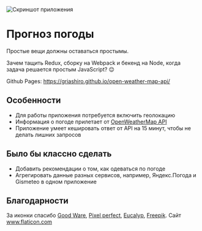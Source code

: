 ![Скриншот приложения](https://user-images.githubusercontent.com/30614068/79068647-32c4f880-7cd1-11ea-8eb5-55e3636d8c49.png)

# Прогноз погоды

Простые вещи должны оставаться простымы.

Зачем тащить Redux, сборку на Webpack и бекенд на Node, когда задача решается простым JavaScript? 😌

Github Pages: https://griashiro.github.io/open-weather-map-api/

## Особенности

- Для работы приложения потребуется включить геолокацию
- Информация о погоде прилетает от [OpenWeatherMap API](https://openweathermap.org/api)
- Приложение умеет кешировать ответ от API на 15 минут, чтобы не делать лишних запросов

## Было бы классно сделать

- Добавить рекомендации о том, как одеваться по погоде
- Агрегировать данные разных сервисов, например, Яндекс.Погода и Gismeteo в одном приложение

## Благодарности

<div>За иконки спасибо
<a href="https://www.flaticon.com/authors/good-ware" title="Good Ware">Good Ware</a>,
<a href="https://www.flaticon.com/authors/pixel-perfect" title="Pixel perfect">Pixel perfect</a>,
<a href="https://www.flaticon.com/authors/eucalyp" title="Eucalyp">Eucalyp</a>,
<a href="https://www.flaticon.com/authors/freepik" title="Freepik">Freepik</a>. Сайт <a href="https://www.flaticon.com/" title="Flaticon">www.flaticon.com</a></div>
